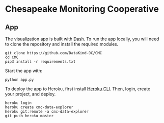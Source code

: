 # Chesapeake Monitoring Cooperative

## App

The visualization app is built with [Dash](https://plot.ly/products/dash/). To run the app locally, you will need to clone the repository and install the required modules. 
```
git clone https://github.com/DataKind-DC/CMC
cd CMC
pip3 install -r requirements.txt
```

Start the app with:

```
python app.py
```

To deploy the app to Heroku, first install [Heroku CLI](https://devcenter.heroku.com/articles/heroku-cli). Then, login, create your project, and deploy.

```
heroku login
heroku create cmc-data-explorer
heroku git:remote -a cmc-data-explorer
git push heroku master
```


